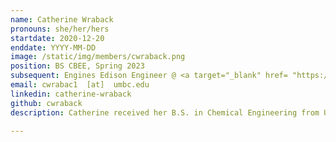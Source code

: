 ```yaml
---
name: Catherine Wraback
pronouns: she/her/hers
startdate: 2020-12-20
enddate: YYYY-MM-DD
image: /static/img/members/cwraback.png
position: BS CBEE, Spring 2023
subsequent: Engines Edison Engineer @ <a target="_blank" href= "https://www.geaerospace.com/">GE Aerospace </a>
email: cwrabac1  [at]  umbc.edu
linkedin: catherine-wraback
github: cwraback
description: Catherine received her B.S. in Chemical Engineering from UMBC and is currently in Edison Engineering program at GE Aerospace. She enjoys working in groups and collaborating with others on interdisciplinary research projects and applying her computational skills and approaches to aid in obtaining experimental results. In her free time, she plays Ultimate frisbee and enjoys de-stressing with a bit of yoga.

---
```

